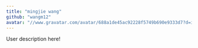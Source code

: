 ```yaml
---
title: "mingjie wang"
github: "wangm12"
avatar: "//www.gravatar.com/avatar/688a1de45ac92228f5749b690e9333d7?d=identicon"
---
```


User description here!
